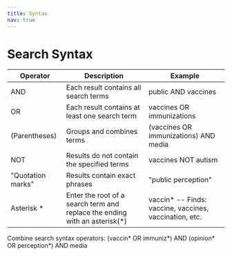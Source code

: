 ```yaml
---
title: Syntax
nav: true
---
```

# Search Syntax


| Operator | Description | Example |
| -------- | ----------- | ------- |
| AND | Each result contains all search terms | public AND vaccines |
| OR | Each result contains at least one search term | vaccines OR immunizations |
| (Parentheses) | Groups and combines terms | (vaccines OR immunizations) AND media |
| NOT | Results do not contain the specified terms | vaccines NOT autism |
| "Quotation marks" | Results contain exact phrases | "public perception" |
| Asterisk * | Enter the root of a search term and replace the ending with an asterisk(*) | vaccin* -- Finds: vaccine, vaccines, vaccination, etc. |

Combine search syntax operators: (vaccin* OR immuniz*) AND (opinion* OR perception*) AND media